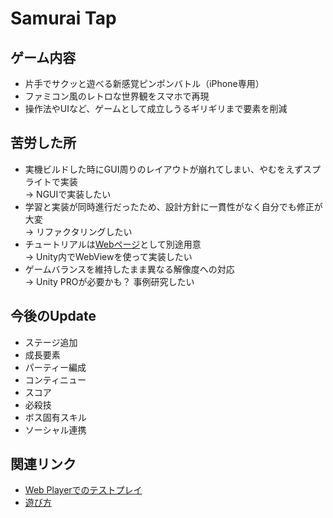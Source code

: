 # Samurai Tap

## ゲーム内容
* 片手でサクッと遊べる新感覚ピンポンバトル（iPhone専用）
* ファミコン風のレトロな世界観をスマホで再現
* 操作法やUIなど、ゲームとして成立しうるギリギリまで要素を削減

## 苦労した所
* 実機ビルドした時にGUI周りのレイアウトが崩れてしまい、やむをえずスプライトで実装  
→ NGUIで実装したい
* 学習と実装が同時進行だったため、設計方針に一貫性がなく自分でも修正が大変  
→ リファクタリングしたい
* チュートリアルは[Webページ](https://dl.dropboxusercontent.com/u/1311181/SamuraiTap/index.html)として別途用意  
→ Unity内でWebViewを使って実装したい
* ゲームバランスを維持したまま異なる解像度への対応  
→ Unity PROが必要かも？ 事例研究したい

## 今後のUpdate
* ステージ追加
* 成長要素
* パーティー編成
* コンティニュー
* スコア
* 必殺技
* ボス固有スキル
* ソーシャル連携

## 関連リンク
* [Web Playerでのテストプレイ](https://dl.dropboxusercontent.com/u/1311181/SamuraiTap/SamuraiTap.html)
* [遊び方](https://dl.dropboxusercontent.com/u/1311181/SamuraiTap/index.html)
